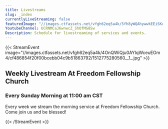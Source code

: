 ```yaml
---
title: Livestreams
slug: _index
currentlyLiveStreaming: false
featuredImage: "//images.ctfassets.net/vfgh62eq5a4k/5fh8yWQAhywwkEEiSKoUoa/466ef0e58509f7fa15510fd8fbbf246e/pastor_mike__1_.jpg"
YoutubeChannel: UCRNMCaJ6wnwcZ_ShOfMG8Sw
Description: Schedule for livestreaming of services and events.
---
```

{{< StreamEvent image="//images.ctfassets.net/vfgh62eq5a4k/4OnQWiQju0AYIqWceuEOm4/cf486854f20f00bcebb04c9b51863792/1512775280560__1_.jpg" >}}
## Weekly Livestream At Freedom Fellowship Church

### Every Sunday Morning at 11:00 am CST

Every week we stream the morning service at Freedom Fellowship Church. Come join us and be blessed!

{{< /StreamEvent >}}
